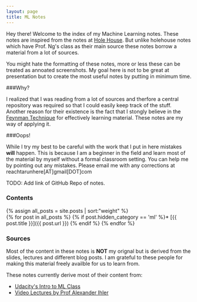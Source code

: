 ```yaml
---
layout: page
title: ML Notes
---
```


Hey there! Welcome to the index of my Machine Learning notes. These notes are inspired from the notes at [Hole House](http://holehouse.org/mlclass/index.html). But unlike holehouse notes which have Prof. Ng's class as their main source these notes borrow a material from a lot of sources.

You might hate the formatting of these notes, more or less these can be treated as annoated screenshots. My goal here is not to be great at presentation but to create the most useful notes by putting in minimum time.

###Why?

I realized that I was reading from a lot of sources and therfore a central repository was required so that I could easily keep track of the stuff. Another reason for their existence is the fact that I stongly believe in the [Feynman Technique](http://blogs.ucl.ac.uk/ele/2014/02/04/learning-on-steroids-with-richard-feynman/) for effectively learning material. These notes are my way of applying it.

###Oops!

While I try my best to be careful with the work that I put in here mistakes **will** happen. This is because I am a beginner in the field and learn most of the material by myself without a formal classroom setting. You can help me by pointing out any mistakes. Please email me with any corrections at reachtarunhere[AT]gmail[DOT]com

TODO: Add link of GitHub Repo of notes.


### Contents

{% assign all_posts = site.posts | sort:"weight" %}  
{% for post in all_posts %}
{% if post.hidden_category == 'ml' %}* [{{ post.title }}]({{ post.url }}) 
{% endif %}
{% endfor %}

### Sources

Most of the content in these notes is **NOT** my orignal but is derived from the slides, lectures and different blog posts. I am grateful to these people for making this material freely availble for us to learn from.

These notes currently derive most of their content from:

* [Udacity's Intro to ML Class](https://www.udacity.com/course/intro-to-machine-learning--ud120)
* [Video Lectures by Prof Alexander Ihler](https://www.youtube.com/playlist?list=PLaXDtXvwY-oDvedS3f4HW0b4KxqpJ_imw)



